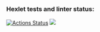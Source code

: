 ### Hexlet tests and linter status:

[![Actions Status](https://github.com/debibl/frontend-project-44/workflows/hexlet-check/badge.svg)](https://github.com/debibl/frontend-project-44/actions) <a href="https://codeclimate.com/github/debibl/frontend-project-44/maintainability"><img src="https://api.codeclimate.com/v1/badges/f2dfedceeff9b6cbe708/maintainability" /></a>

<script async id="asciicast-Ig1Eue4Ur46pFEJZQ82QVfKyp" src="https://asciinema.org/a/Ig1Eue4Ur46pFEJZQ82QVfKyp.js"></script>
